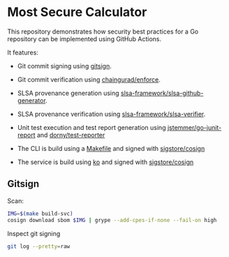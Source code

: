 # Most Secure Calculator

This repository demonstrates how security best practices for a Go repository
can be implemented using GitHub Actions.

It features:
* Git commit signing using [gitsign](https://github.com/sigstore/gitsign).
* Git commit verification using [chaingurad/enforce](https://github.com/apps/chainguard-enforce).
* SLSA provenance generation using [slsa-framework/slsa-github-generator](https://github.com/slsa-framework/slsa-github-generator).
* SLSA provenance verification using [slsa-framework/slsa-verifier](https://github.com/slsa-framework/slsa-verifier).

* Unit test execution and test report generation using [jstemmer/go-junit-report](github.com/jstemmer/go-junit-report) and [dorny/test-reporter](https://github.com/dorny/test-reporter)

* The CLI is build using a [Makefile](Makefile) and signed with [sigstore/cosign](https://github.com/sigstore/cosign)
* The service is build using [ko](https://github.com/ko-build/ko) and signed with [sigstore/cosign](https://github.com/sigstore/cosign)

## Gitsign

Scan:

```sh
IMG=$(make build-svc)
cosign download sbom $IMG | grype --add-cpes-if-none --fail-on high
```

Inspect git signing

```sh
git log --pretty=raw
```
